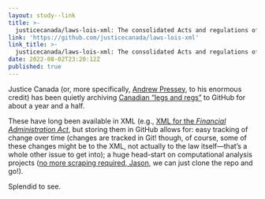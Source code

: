 ```yaml
---
layout: study--link
title: >-
  justicecanada/laws-lois-xml: The consolidated Acts and regulations of Canada. Des lois et règlements codifiés du Canada.
link: 'https://github.com/justicecanada/laws-lois-xml'
link_title: >-
  justicecanada/laws-lois-xml: The consolidated Acts and regulations of Canada. Des lois et règlements codifiés du Canada.
date: 2022-08-02T23:20:12Z
published: true
---
```

Justice Canada (or, more specifically, [Andrew Pressey](https://github.com/apressey), to his enormous credit) has been quietly archiving [Canadian “legs and regs”](https://laws.justice.gc.ca/eng/) to GitHub for about a year and a half.

These have long been available in XML (e.g., [XML for the _Financial Administration Act_](https://laws.justice.gc.ca/eng/acts/F-11/), but storing them in GitHub allows for: easy tracking of change over time (changes are tracked in Git! though, of course, some of these changes might be to the XML, not actually to the law itself—that’s a whole other issue to get into); a huge head-start on computational analysis projects ([no more scraping required, Jason](https://github.com/JasonMWhite/gitlawca), we can just clone the repo and go!).

Splendid to see.
